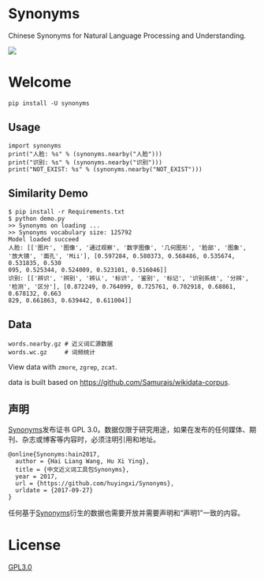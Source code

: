 # Synonyms
Chinese Synonyms for Natural Language Processing and Understanding.

![](https://camo.githubusercontent.com/ae91a5698ad80d3fe8e0eb5a4c6ee7170e088a7d/687474703a2f2f37786b6571692e636f6d312e7a302e676c622e636c6f7564646e2e636f6d2f61692f53637265656e25323053686f74253230323031372d30342d30342532306174253230382e32302e3437253230504d2e706e67)

# Welcome

```
pip install -U synonyms
```

## Usage
```
import synonyms
print("人脸: %s" % (synonyms.nearby("人脸")))
print("识别: %s" % (synonyms.nearby("识别")))
print("NOT_EXIST: %s" % (synonyms.nearby("NOT_EXIST")))
```

## Similarity Demo
```
$ pip install -r Requirements.txt
$ python demo.py
>> Synonyms on loading ...
>> Synonyms vocabulary size: 125792
Model loaded succeed
人脸: [['图片', '图像', '通过观察', '数字图像', '几何图形', '脸部', '图象', '放大镜', '面孔', 'Mii'], [0.597284, 0.580373, 0.568486, 0.535674, 0.531835, 0.530
095, 0.525344, 0.524009, 0.523101, 0.516046]]
识别: [['辨识', '辨别', '辨认', '标识', '鉴别', '标记', '识别系统', '分辨', '检测', '区分'], [0.872249, 0.764099, 0.725761, 0.702918, 0.68861, 0.678132, 0.663
829, 0.661863, 0.639442, 0.611004]]
```

## Data
```
words.nearby.gz # 近义词汇源数据
words.wc.gz     # 词频统计
```
View data with ```zmore```, ```zgrep```, ```zcat```.

data is built based on https://github.com/Samurais/wikidata-corpus.


## 声明
[Synonyms](https://github.com/shuzi/insuranceQA)发布证书 GPL 3.0。数据仅限于研究用途，如果在发布的任何媒体、期刊、杂志或博客等内容时，必须注明引用和地址。
```
@online{Synonyms:hain2017,
  author = {Hai Liang Wang, Hu Xi Ying},
  title = {中文近义词工具包Synonyms},
  year = 2017,
  url = {https://github.com/huyingxi/Synonyms},
  urldate = {2017-09-27}
}
```

任何基于[Synonyms](https://github.com/huyingxi/Synonyms)衍生的数据也需要开放并需要声明和“声明1”一致的内容。

# License
[GPL3.0](./LICENSE)